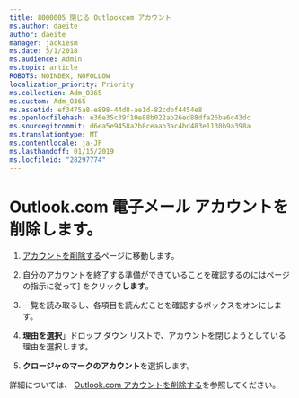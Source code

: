 ```yaml
---
title: 8000005 閉じる Outlookcom アカウント
ms.author: daeite
author: daeite
manager: jackiesm
ms.date: 5/1/2018
ms.audience: Admin
ms.topic: article
ROBOTS: NOINDEX, NOFOLLOW
localization_priority: Priority
ms.collection: Adm_O365
ms.custom: Adm_O365
ms.assetid: ef3475a8-e898-44d8-ae1d-82cdbf4454e8
ms.openlocfilehash: e36e35c39f10e88b022ab26ed88dfa26ba6c43dc
ms.sourcegitcommit: d6ea5e9458a2b8ceaab3ac4bd483e1130b9a398a
ms.translationtype: MT
ms.contentlocale: ja-JP
ms.lasthandoff: 01/15/2019
ms.locfileid: "28297774"
---
```

# <a name="close-your-outlookcom-email-account"></a>Outlook.com 電子メール アカウントを削除します。

1. [アカウントを削除する](https://go.microsoft.com/fwlink/p/?linkid=845493)ページに移動します。 
    
2. 自分のアカウントを終了する準備ができていることを確認するのにはページの指示に従って] をクリック**します**。 
    
3. 一覧を読み取るし、各項目を読んだことを確認するボックスをオンにします。
    
4. **理由を選択**」ドロップ ダウン リストで、アカウントを閉じようとしている理由を選択します。 
    
5. **クロージャのマークのアカウント**を選択します。 
    
詳細については、 [Outlook.com アカウントを削除する](https://go.microsoft.com/fwlink/p/?linkid=873106)を参照してください[](https://support.office.com/article/564b801e-2a47-4cb2-afa8-12ead3185038.aspx)。
  

